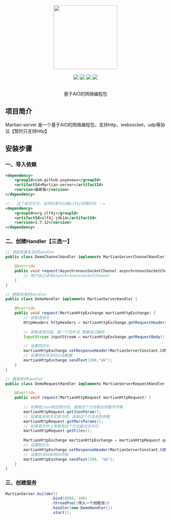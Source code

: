 <div align=center>
<img width="200px;" src="http://mars-framework.com/img/logo-github.png"/>
</div>

<br/>

<div align=center>

<img src="https://img.shields.io/badge/licenes-MIT-brightgreen.svg"/>
<img src="https://img.shields.io/badge/jdk-11+-brightgreen.svg"/>
<img src="https://img.shields.io/badge/maven-3.5.4+-brightgreen.svg"/>
<img src="https://img.shields.io/badge/release-master-brightgreen.svg"/>

</div>

<br/>

<div align=center>

基于AIO的网络编程包

</div>

## 项目简介

Martian-server 是一个基于AIO的网络编程包，支持http，websocket，udp等协议【暂时只支持http】

## 安装步骤

### 一、导入依赖

```xml
<dependency>
    <groupId>com.github.yuyenews</groupId>
    <artifactId>Martian-server</artifactId>
    <version>最新版</version>
</dependency>

<!-- 这个是日志包，支持任意可以跟slf4j桥接的包 -->
<dependency>
    <groupId>org.slf4j</groupId>
    <artifactId>slf4j-jdk14</artifactId>
    <version>1.7.12</version>
</dependency>
```
### 二、创建Handler【三选一】
```java
// 用起来最复杂的handler
public class DemoChannelHandler implements MartianServerChannelHandler {

    @Override
    public void request(AsynchronousSocketChannel asynchronousSocketChannel) {
        // 用户自己读写asynchronousSocketChannel
    }
}

// 稍微简单的handler
public class DemoHandler implements MartianServerHandler {

    @Override
    public void request(MartianHttpExchange martianHttpExchange) {
        // 获取请求头
        HttpHeaders httpHeaders = martianHttpExchange.getRequestHeaders();
  
        // 获取请求内容，是一个文件流 需要自己解析
        InputStream inputStream = martianHttpExchange.getRequestBody();

        // 设置响应头
        martianHttpExchange.setResponseHeader(MartianServerConstant.CONTENT_TYPE,MartianServerConstant.RESPONSE_CONTENT_TYPE);
        // 设置响应状态码以及数据
        martianHttpExchange.sendText(200,"ok");
    }
}

// 最简单的handler
public class DemoRequestHandler implements MartianServerRequestHandler {

    @Override
    public void request(MartianHttpRequest martianHttpRequest) {
        
        // 如果是json格式提交的，就用这个方法取出参数字符串
        martianHttpRequest.getJsonParam();
        // 如果是其他方式提交的，就用这个方法去除参数
        martianHttpRequest.getMarsParams();
        // 如果是文件上传就用这个方法取出文件们
        martianHttpRequest.getFiles();
        
        MartianHttpExchange martianHttpExchange = martianHttpRequest.getMartianHttpExchange();
        // 设置响应头
        martianHttpExchange.setResponseHeader(MartianServerConstant.CONTENT_TYPE, MartianServerConstant.RESPONSE_CONTENT_TYPE);
        // 设置状态码和响应内容
        martianHttpExchange.sendText(200, "ok");
    }
}
```

### 三、创建服务
```java
MartianServer.builder()
                    .bind(8080, 100)
                    .threadPool(传入一个线程池))
                    .handler(new DemoHandler())
                    .start();
```